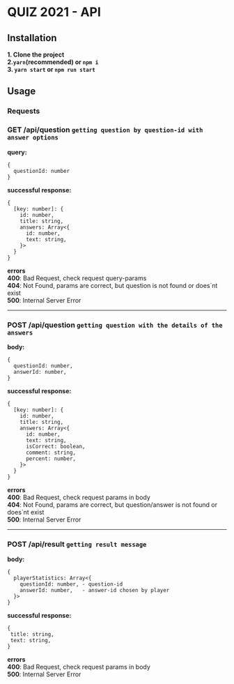 # QUIZ 2021 - API

## Installation
**1. Clone the project**    
**2.`yarn`(recommended) or `npm i`**  
**3. `yarn start` or `npm run start`**  

## Usage
### Requests
### GET **/api/question** `getting question by question-id with answer options`
**query:** 
```
{
  questionId: number
}
```  
**successful response:**  
```
{
  [key: number]: {
    id: number,
    title: string,
    answers: Array<{
      id: number,
      text: string,
    }>
  }
}                  
```
**errors**  
**400**: Bad Request, check request query-params    
**404**: Not Found, params are correct, but question is not found or does`nt exist  
**500**: Internal Server Error  
***

### POST **/api/question** `getting question with the details of the answers`
**body:** 
```
{
  questionId: number,
  answerId: number,
}
```  
**successful response:**
```
{
  [key: number]: {
    id: number,
    title: string,
    answers: Array<{
      id: number,
      text: string,
      isCorrect: boolean,
      comment: string,
      percent: number,
    }>
  }
}  
```
**errors**  
**400**: Bad Request, check request params in body  
**404**: Not Found, params are correct, but question/answer is not found or does`nt exist  
**500**: Internal Server Error  
***
### POST **/api/result** `getting result message`
**body:**
```
{
  playerStatistics: Array<{
    questionId: number, - question-id
    answerId: number,   - answer-id chosen by player
  }>
}
```  
**successful response:**
```
{
 title: string,
 text: string,
}
```
**errors**  
**400**: Bad Request, check request params in body  
**500**: Internal Server Error  
